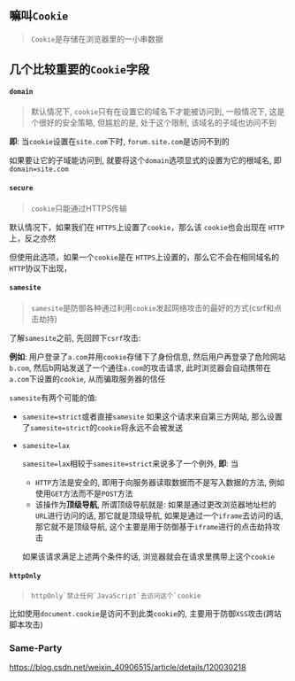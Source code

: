 ## 嘛叫`Cookie`

> `Cookie`是存储在浏览器里的一小串数据

## 几个比较重要的`Cookie`字段

#### `domain`

> 默认情况下, `cookie`只有在设置它的域名下才能被访问到, 一般情况下, 这是个很好的安全策略, 但尴尬的是, 处于这个限制, 该域名的子域也访问不到

**即**: 当`cookie`设置在`site.com`下时, `forum.site.com`是访问不到的

如果要让它的子域能访问到, 就要将这个`domain`选项显式的设置为它的根域名, 即`domain=site.com`

#### `secure`

> `cookie`只能通过HTTPS传输

默认情况下，如果我们在 `HTTPS`上设置了`cookie`，那么该 `cookie`也会出现在 `HTTP`上，反之亦然

但使用此选项，如果一个`cookie`是在 `HTTPS`上设置的，那么它不会在相同域名的`HTTP`协议下出现，

#### `samesite`

> `samesite`是防御各种通过利用`cookie`发起网络攻击的最好的方式(csrf和点击劫持)

了解`samesite`之前, 先回顾下`csrf`攻击:

**例如**: 用户登录了`a.com`并用`cookie`存储下了身份信息, 然后用户再登录了危险网站`b.com`, 然后b网站发送了一个通往`a.com`的攻击请求, 此时浏览器会自动携带在`a.com`下设置的`cookie`, 从而骗取服务器的信任

`samesite`有两个可能的值: 

- `samesite=strict`或者直接`samesite` 如果这个请求来自第三方网站, 那么设置了`samesite=strict`的`cookie`将永远不会被发送

- `samesite=lax`

  `samesite=lax`相较于`samesite=strict`来说多了一个例外, **即**: 当

  - `HTTP`方法是安全的, 即用于向服务器读取数据而不是写入数据的方法, 例如使用`GET`方法而不是`POST`方法
  - 该操作为**顶级导航**, 所谓顶级导航就是: 如果是通过更改浏览器地址栏的`URL`进行访问的话, 那它就是顶级导航, 如果是通过一个`iframe`去访问的话, 那它就不是顶级导航, 这个主要是用于防御基于`iframe`进行的点击劫持攻击

  如果该请求满足上述两个条件的话, 浏览器就会在请求里携带上这个`cookie`

#### `httpOnly`

> ```
> httpOnly`禁止任何`JavaScript`去访问这个`cookie
> ```

比如使用`document.cookie`是访问不到此类`cookie`的, 主要用于防御`XSS`攻击(跨站脚本攻击)

### Same-Party

https://blog.csdn.net/weixin_40906515/article/details/120030218